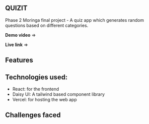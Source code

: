 ## QUIZIT

Phase 2 Moringa final project - A quiz app which generates random questions based on different categories.

**Demo video** =>

**Live link** =>

## Features

## Technologies used:

- React: for the frontend
- Daisy UI: A tailwind based component library
- Vercel: for hosting the web app

## Challenges faced
